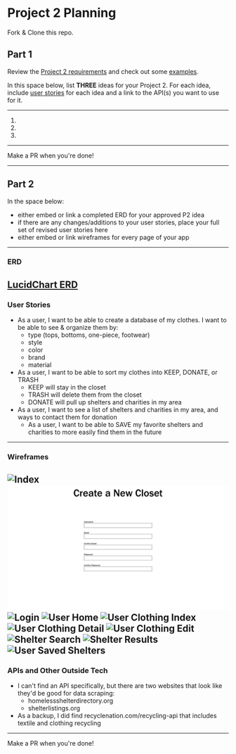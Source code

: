 # Project 2 Planning

Fork & Clone this repo.

## Part 1

Review the [Project 2 requirements](https://tmdarneille.gitbook.io/seirfx/11-projects/project-2#project-feedback-evaluation) and check out some [examples](https://tmdarneille.gitbook.io/seirfx/11-projects/past-projects/project2).

In this space below, list **THREE** ideas for your Project 2. For each idea, include [user stories](https://revelry.co/user-stories-that-dont-suck/) for each idea and a link to the API(s) you want to use for it.

--------------------------------------------------------
1. 
2. 
3.
---------------------------------------------------------

Make a PR when you're done!

---

## Part 2

In the space below:
* either embed or link a completed ERD for your approved P2 idea
* if there are any changes/additions to your user stories, place your full set of revised user stories here
* either embed or link wireframes for every page of your app

----------------------------------------------------------
### ERD
[LucidChart ERD](https://lucid.app/invitations/accept/27d080a7-f4b7-420e-90ae-14f3bcc63bad)
----------------------------------------------------------
### User Stories
- As a user, I want to be able to create a database of my clothes. I want to be able to see & organize them by:
    - type (tops, bottoms, one-piece, footwear)
    - style
    - color
    - brand
    - material
- As a user, I want to be able to sort my clothes into KEEP, DONATE, or TRASH
    - KEEP will stay in the closet
    - TRASH will delete them from the closet
    - DONATE will pull up shelters and charities in my area
- As a user, I want to see a list of shelters and charities in my area, and ways to contact them for donation
    - As a user, I want to be able to SAVE my favorite shelters and charities to more easily find them in the future
----------------------------------------------------------
### Wireframes
![Index](/Wireframe/Project_2_index)
![Create Account](/Wireframe/Project_2_create_new.png)
![Login](/Wireframe/Project_2_login)
![User Home](/Wireframe/Project_2_user_home)
![User Clothing Index](/Wireframe/Project_2_user_clothing_index)
![User Clothing Detail](/Wireframe/Project_2_user_clothing_detail)
![User Clothing Edit](/Wireframe/Project_2_user_clothing_edit)
![Shelter Search](/Wireframe/Project_2_shelter_search)
![Shelter Results](/Wireframe/Project_2_user_shelter_results)
![User Saved Shelters](/Wireframe/Project_2_user_saved_shelters)
----------------------------------------------------------
### APIs and Other Outside Tech
- I can't find an API specifically, but there are two websites that look like they'd be good for data scraping:
    - homelessshelterdirectory.org
    - shelterlistings.org
- As a backup, I did find recyclenation.com/recycling-api that includes textile and clothing recycling
----------------------------------------------------------
Make a PR when you're done!
